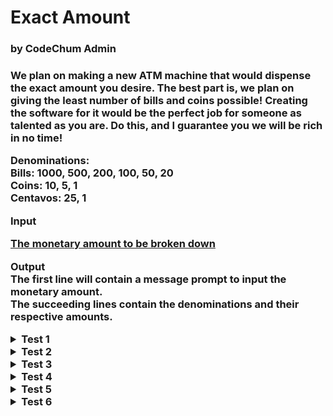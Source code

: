 <h1>Exact Amount</h1>
<h3>by CodeChum Admin<h3>

We plan on making a new ATM machine that would dispense the exact amount you desire. The best part is, we plan on giving the least number of bills and coins possible! Creating the software for it would be the perfect job for someone as talented as you are. Do this, and I guarantee you we will be rich in no time!

**Denominations:** \
Bills: 1000, 500, 200, 100, 50, 20 \
Coins: 10, 5, 1 \
Centavos: 25, 1

**Input**

<u>The monetary amount to be broken down</u>

**Output** \
The first line will contain a message prompt to input the monetary amount.\
The succeeding lines contain the denominations and their respective amounts.


<details>
    <summary>Test 1</summary>
    
    Enter the amount: 1575.77
    P1000 bills: 1
    P500 bills: 1
    P200 bills: 0
    P100 bills: 0
    P50 bills: 1
    P20 bills: 1
    P10 coins: 0
    P5 coins: 1
    P1 coins: 0
    P25 cents: 3
    P1 cents: 2
</details>
<details>
    <summary>Test 2</summary>
    
    Enter the amount: 0.5
    P1000 bills: 0
    P500 bills: 0
    P200 bills: 0
    P100 bills: 0
    P50 bills: 0
    P20 bills: 0
    P10 coins: 0
    P5 coins: 0
    P1 coins: 0
    P25 cents: 2
    P1 cents: 0
</details>
<details>
    <summary>Test 3</summary>
    
    Enter the amount: 0
    P1000 bills: 0
    P500 bills: 0
    P200 bills: 0
    P100 bills: 0
    P50 bills: 0
    P20 bills: 0
    P10 coins: 0
    P5 coins: 0
    P1 coins: 0
    P25 cents: 0
    P1 cents: 0
</details>
<details>
    <summary>Test 4</summary>
    
    Enter the amount: 1000
    P1000 bills: 1
    P500 bills: 0
    P200 bills: 0
    P100 bills: 0
    P50 bills: 0
    P20 bills: 0
    P10 coins: 0
    P5 coins: 0
    P1 coins: 0
    P25 cents: 0
    P1 cents: 0
</details>
<details>
    <summary>Test 5</summary>
    
    Enter the amount: 543
    P1000 bills: 0
    P500 bills: 1
    P200 bills: 0
    P100 bills: 0
    P50 bills: 0
    P20 bills: 2
    P10 coins: 0
    P5 coins: 0
    P1 coins: 3
    P25 cents: 0
    P1 cents: 0
</details>
<details>
    <summary>Test 6</summary>
    
    Enter the amount: 78
    P1000 bills: 0
    P500 bills: 0
    P200 bills: 0
    P100 bills: 0
    P50 bills: 1
    P20 bills: 1
    P10 coins: 0
    P5 coins: 1
    P1 coins: 3
    P25 cents: 0
    P1 cents: 0
</details>